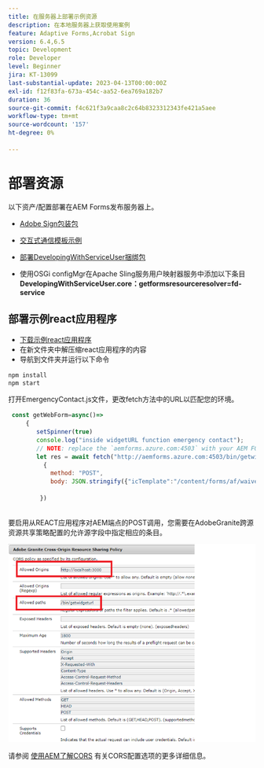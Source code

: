 ```yaml
---
title: 在服务器上部署示例资源
description: 在本地服务器上获取使用案例
feature: Adaptive Forms,Acrobat Sign
version: 6.4,6.5
topic: Development
role: Developer
level: Beginner
jira: KT-13099
last-substantial-update: 2023-04-13T00:00:00Z
exl-id: f12f83fa-673a-454c-aa52-6ea769a182b7
duration: 36
source-git-commit: f4c621f3a9caa8c2c64b8323312343fe421a5aee
workflow-type: tm+mt
source-wordcount: '157'
ht-degree: 0%

---
```


# 部署资源

以下资产/配置部署在AEM Forms发布服务器上。

* [Adobe Sign包装包](assets/AcrobatSign.core-1.0.0-SNAPSHOT.jar)

* [交互式通信模板示例](assets/waiver-interactive-communication.zip)
* [部署DevelopingWithServiceUser捆绑包](https://experienceleague.adobe.com/docs/experience-manager-learn/assets/developingwithserviceuser.zip)
* 使用OSGi configMgr在Apache Sling服务用户映射器服务中添加以下条目
  **DevelopingWithServiceUser.core：getformsresourceresolver=fd-service**

## 部署示例react应用程序

* [下载示例react应用程序](assets/mult-step-form1.zip)
* 在新文件夹中解压缩react应用程序的内容
* 导航到文件夹并运行以下命令

```java
npm install
npm start
```

打开EmergencyContact.js文件，更改fetch方法中的URL以匹配您的环境。


```javascript
 const getWebForm=async()=>
     {
        setSpinner(true)
        console.log("inside widgetURL function emergency contact");
        // NOTE: replace the `aemforms.azure.com:4503` with your AEM FORM server
        let res = await fetch("http://aemforms.azure.com:4503/bin/getwidgeturl",
          {
            method: "POST",
            body: JSON.stringify({"icTemplate":"/content/forms/af/waiver/waiver/channels/print","waiver":formData})
                     
         })
 
```

要启用从REACT应用程序对AEM端点的POST调用，您需要在AdobeGranite跨源资源共享策略配置的允许源字段中指定相应的条目。

![cors设置](assets/cors-settings.png)

请参阅 [使用AEM了解CORS](https://experienceleague.adobe.com/docs/experience-manager-learn/foundation/security/understand-cross-origin-resource-sharing.html) 有关CORS配置选项的更多详细信息。
